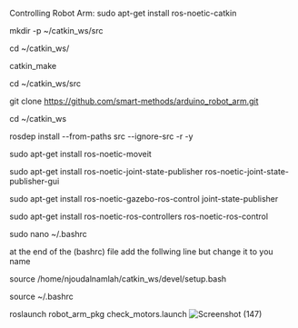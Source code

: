 Controlling Robot Arm:
sudo apt-get install ros-noetic-catkin

mkdir -p ~/catkin_ws/src

cd ~/catkin_ws/

catkin_make

cd ~/catkin_ws/src
 
git clone https://github.com/smart-methods/arduino_robot_arm.git 
 
cd ~/catkin_ws
 
rosdep install --from-paths src --ignore-src -r -y
 
sudo apt-get install ros-noetic-moveit
 
sudo apt-get install ros-noetic-joint-state-publisher ros-noetic-joint-state-publisher-gui
 
sudo apt-get install ros-noetic-gazebo-ros-control joint-state-publisher
 
sudo apt-get install ros-noetic-ros-controllers ros-noetic-ros-control
 
sudo nano ~/.bashrc
 
 
at the end of the (bashrc) file add the follwing line 
but change it to you name
 
source /home/njoudalnamlah/catkin_ws/devel/setup.bash
 
source ~/.bashrc
 
roslaunch robot_arm_pkg check_motors.launch
![Screenshot (147)](https://user-images.githubusercontent.com/110668653/183089788-a821436c-5d62-49eb-a539-20aa55420c9d.png)
